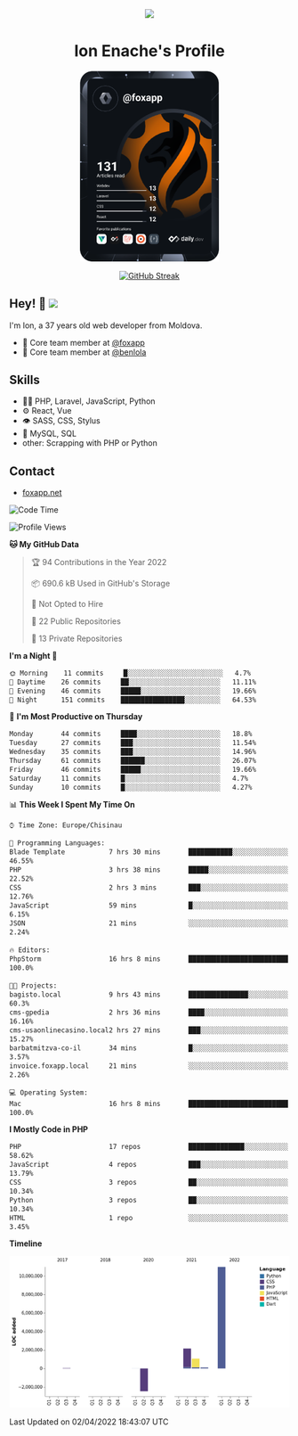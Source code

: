 <div id="header" align="center">
  <img src="https://media.giphy.com/media/M9gbBd9nbDrOTu1Mqx/giphy.gif" width="100"/>
	<h1>Ion Enache's Profile</h1>
</div>
<div align="center">
	<a href="https://app.daily.dev/foxapp"><img src="https://github.com/foxapp/foxapp/blob/master/devcard.svg" width="250" alt="Ion Enache's Dev Card"/></a>
</div>


<div align="center">
	
[![GitHub Streak](http://github-readme-streak-stats.herokuapp.com?user=foxapp&hide_border=true&date_format=M%20j%5B%2C%20Y%5D)](https://git.io/streak-stats)
	
</div>


## Hey! 👋 <img src="https://media.giphy.com/media/hvRJCLFzcasrR4ia7z/giphy.gif" width="30px"/>
I'm Ion, a 37 years old web developer from Moldova.


- 👥 Core team member at [@foxapp](https://github.com/foxapp)
- 👥 Core team member at [@benlola](https://github.com/benlola)

## Skills
- 👨‍💻 PHP, Laravel, JavaScript, Python
- ⚙️ React, Vue
- 👁️ SASS, CSS, Stylus
- 💽 MySQL, SQL
- other: Scrapping with PHP or Python

## Contact
- [foxapp.net](https://www.foxapp.net)

<!--START_SECTION:waka-->
![Code Time](http://img.shields.io/badge/Code%20Time-522%20hrs-blue)

![Profile Views](http://img.shields.io/badge/Profile%20Views-0-blue)

**🐱 My GitHub Data** 

> 🏆 94 Contributions in the Year 2022
 > 
> 📦 690.6 kB Used in GitHub's Storage 
 > 
> 🚫 Not Opted to Hire
 > 
> 📜 22 Public Repositories 
 > 
> 🔑 13 Private Repositories  
 > 
**I'm a Night 🦉** 

```text
🌞 Morning    11 commits     █░░░░░░░░░░░░░░░░░░░░░░░░   4.7% 
🌆 Daytime    26 commits     ██░░░░░░░░░░░░░░░░░░░░░░░   11.11% 
🌃 Evening    46 commits     █████░░░░░░░░░░░░░░░░░░░░   19.66% 
🌙 Night      151 commits    ████████████████░░░░░░░░░   64.53%

```
📅 **I'm Most Productive on Thursday** 

```text
Monday       44 commits     ████░░░░░░░░░░░░░░░░░░░░░   18.8% 
Tuesday      27 commits     ███░░░░░░░░░░░░░░░░░░░░░░   11.54% 
Wednesday    35 commits     ███░░░░░░░░░░░░░░░░░░░░░░   14.96% 
Thursday     61 commits     ██████░░░░░░░░░░░░░░░░░░░   26.07% 
Friday       46 commits     █████░░░░░░░░░░░░░░░░░░░░   19.66% 
Saturday     11 commits     █░░░░░░░░░░░░░░░░░░░░░░░░   4.7% 
Sunday       10 commits     █░░░░░░░░░░░░░░░░░░░░░░░░   4.27%

```


📊 **This Week I Spent My Time On** 

```text
⌚︎ Time Zone: Europe/Chisinau

💬 Programming Languages: 
Blade Template           7 hrs 30 mins       ███████████░░░░░░░░░░░░░░   46.55% 
PHP                      3 hrs 38 mins       █████░░░░░░░░░░░░░░░░░░░░   22.52% 
CSS                      2 hrs 3 mins        ███░░░░░░░░░░░░░░░░░░░░░░   12.76% 
JavaScript               59 mins             █░░░░░░░░░░░░░░░░░░░░░░░░   6.15% 
JSON                     21 mins             ░░░░░░░░░░░░░░░░░░░░░░░░░   2.24%

🔥 Editors: 
PhpStorm                 16 hrs 8 mins       █████████████████████████   100.0%

🐱‍💻 Projects: 
bagisto.local            9 hrs 43 mins       ███████████████░░░░░░░░░░   60.3% 
cms-gpedia               2 hrs 36 mins       ████░░░░░░░░░░░░░░░░░░░░░   16.16% 
cms-usaonlinecasino.local2 hrs 27 mins       ███░░░░░░░░░░░░░░░░░░░░░░   15.27% 
barbatmitzva-co-il       34 mins             █░░░░░░░░░░░░░░░░░░░░░░░░   3.57% 
invoice.foxapp.local     21 mins             ░░░░░░░░░░░░░░░░░░░░░░░░░   2.26%

💻 Operating System: 
Mac                      16 hrs 8 mins       █████████████████████████   100.0%

```

**I Mostly Code in PHP** 

```text
PHP                      17 repos            ██████████████░░░░░░░░░░░   58.62% 
JavaScript               4 repos             ███░░░░░░░░░░░░░░░░░░░░░░   13.79% 
CSS                      3 repos             ██░░░░░░░░░░░░░░░░░░░░░░░   10.34% 
Python                   3 repos             ██░░░░░░░░░░░░░░░░░░░░░░░   10.34% 
HTML                     1 repo              ░░░░░░░░░░░░░░░░░░░░░░░░░   3.45%

```


**Timeline**

![Chart not found](https://raw.githubusercontent.com/foxapp/foxapp/master/charts/bar_graph.png) 


 Last Updated on 02/04/2022 18:43:07 UTC
<!--END_SECTION:waka-->
